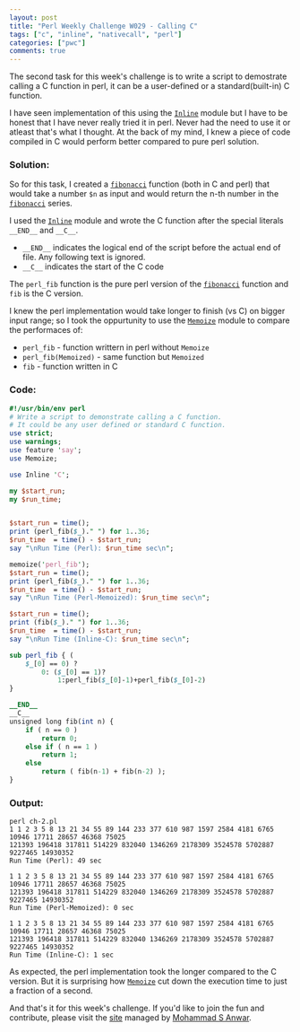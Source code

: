 ```yaml
---
layout: post
title: "Perl Weekly Challenge W029 - Calling C"
tags: ["c", "inline", "nativecall", "perl"]
categories: ["pwc"]
comments: true
---
```

The second task for this week's challenge is to write a script to demostrate calling a C function in perl, it can be a user-defined or a standard(built-in) C function. 

I have seen implementation of this using the [```Inline```](https://metacpan.org/pod/Inline) module but I have to be honest that I have never really tried it in perl. Never had the need to use it or atleast that's what I thought. At the back of my mind, I knew a piece of code compiled in C would perform better compared to pure perl solution. 

<!-- more -->
### **Solution:**
So for this task, I created a [```fibonacci```](https://en.wikipedia.org/wiki/Fibonacci_number) function (both in C and perl) that would take a number ```$n``` as input and would return the n-th number in the [```fibonacci```](https://en.wikipedia.org/wiki/Fibonacci_number) series.

I used the [```Inline```](https://metacpan.org/pod/Inline) module and wrote the C function after the special literals ```__END__``` and ```__C__```.

* ```__END__``` indicates the logical end of the script before the actual end of file. Any following text is ignored.
* ```__C__```  indicates the start of the C code

The ```perl_fib``` function is the pure perl version of the [```fibonacci```](https://en.wikipedia.org/wiki/Fibonacci_number) function and ```fib``` is the C version.

I knew the perl implementation would take longer to finish (vs C) on bigger input range; so I took the oppurtunity to use the [```Memoize```](https://perldoc.perl.org/Memoize.html) module to compare the performaces of:
* ```perl_fib``` - function writtern in perl without ```Memoize```
* ```perl_fib(Memoized)``` - same function but ```Memoized```
* ```fib``` - function written in C


### **Code:**
```perl
#!/usr/bin/env perl
# Write a script to demonstrate calling a C function. 
# It could be any user defined or standard C function.
use strict;
use warnings;
use feature 'say';
use Memoize;

use Inline 'C';

my $start_run;
my $run_time;


$start_run = time();
print (perl_fib($_)." ") for 1..36;
$run_time  = time() - $start_run;
say "\nRun Time (Perl): $run_time sec\n";

memoize('perl_fib');
$start_run = time();
print (perl_fib($_)." ") for 1..36;
$run_time  = time() - $start_run;
say "\nRun Time (Perl-Memoized): $run_time sec\n";

$start_run = time();
print (fib($_)." ") for 1..36;
$run_time  = time() - $start_run;
say "\nRun Time (Inline-C): $run_time sec\n";

sub perl_fib { (
    $_[0] == 0) ? 
        0: ($_[0] == 1)?
            1:perl_fib($_[0]-1)+perl_fib($_[0]-2)
}

__END__
__C__
unsigned long fib(int n) {
    if ( n == 0 )
        return 0;
    else if ( n == 1 )
        return 1;
    else
        return ( fib(n-1) + fib(n-2) );
}
```
### **Output:**
``` 
perl ch-2.pl 
1 1 2 3 5 8 13 21 34 55 89 144 233 377 610 987 1597 2584 4181 6765 10946 17711 28657 46368 75025 
121393 196418 317811 514229 832040 1346269 2178309 3524578 5702887 9227465 14930352 
Run Time (Perl): 49 sec

1 1 2 3 5 8 13 21 34 55 89 144 233 377 610 987 1597 2584 4181 6765 10946 17711 28657 46368 75025 
121393 196418 317811 514229 832040 1346269 2178309 3524578 5702887 9227465 14930352 
Run Time (Perl-Memoized): 0 sec

1 1 2 3 5 8 13 21 34 55 89 144 233 377 610 987 1597 2584 4181 6765 10946 17711 28657 46368 75025 
121393 196418 317811 514229 832040 1346269 2178309 3524578 5702887 9227465 14930352 
Run Time (Inline-C): 1 sec
```

As expected, the perl implementation took the longer compared to the C version.
But it is surprising how [```Memoize```](https://perldoc.perl.org/Memoize.html) cut down the execution time to just a fraction of a second. 

And that's it for this week's challenge. If you'd like to join the fun and contribute, please visit the [site](https://perlweeklychallenge.org/blog/) managed by [Mohammad S Anwar](https://github.com/manwar). 

